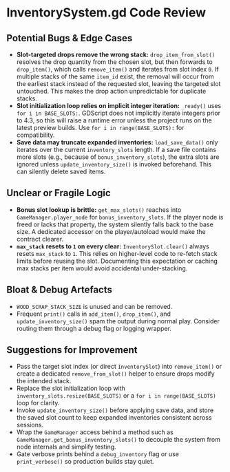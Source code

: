 # InventorySystem.gd Code Review

## Potential Bugs & Edge Cases
- **Slot-targeted drops remove the wrong stack:** `drop_item_from_slot()` resolves the drop quantity from the chosen slot, but then forwards to `drop_item()`, which calls `remove_item()` and iterates from slot index `0`. If multiple stacks of the same `item_id` exist, the removal will occur from the earliest stack instead of the requested slot, leaving the targeted slot untouched. This makes the drop action unpredictable for duplicate stacks.
- **Slot initialization loop relies on implicit integer iteration:** `_ready()` uses `for i in BASE_SLOTS:`. GDScript does not implicitly iterate integers prior to 4.3, so this will raise a runtime error unless the project runs on the latest preview builds. Use `for i in range(BASE_SLOTS):` for compatibility.
- **Save data may truncate expanded inventories:** `load_save_data()` only iterates over the current `inventory_slots` length. If a save file contains more slots (e.g., because of `bonus_inventory_slots`), the extra slots are ignored unless `update_inventory_size()` is invoked beforehand. This can silently delete saved items.

## Unclear or Fragile Logic
- **Bonus slot lookup is brittle:** `get_max_slots()` reaches into `GameManager.player_node` for `bonus_inventory_slots`. If the player node is freed or lacks that property, the system silently falls back to the base size. A dedicated accessor on the player/autoload would make the contract clearer.
- **`max_stack` resets to `1` on every clear:** `InventorySlot.clear()` always resets `max_stack` to `1`. This relies on higher-level code to re-fetch stack limits before reusing the slot. Documenting this expectation or caching max stacks per item would avoid accidental under-stacking.

## Bloat & Debug Artefacts
- `WOOD_SCRAP_STACK_SIZE` is unused and can be removed.
- Frequent `print()` calls in `add_item()`, `drop_item()`, and `update_inventory_size()` spam the output during normal play. Consider routing them through a debug flag or logging wrapper.

## Suggestions for Improvement
- Pass the target slot index (or direct `InventorySlot`) into `remove_item()` or create a dedicated `remove_from_slot()` helper to ensure drops modify the intended stack.
- Replace the slot initialization loop with `inventory_slots.resize(BASE_SLOTS)` or a `for i in range(BASE_SLOTS)` loop for clarity.
- Invoke `update_inventory_size()` before applying save data, and store the saved slot count to keep expanded inventories consistent across sessions.
- Wrap the `GameManager` access behind a method such as `GameManager.get_bonus_inventory_slots()` to decouple the system from node internals and simplify testing.
- Gate verbose prints behind a `debug_inventory` flag or use `print_verbose()` so production builds stay quiet.

